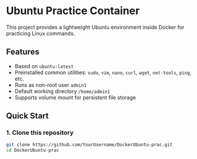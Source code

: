 # Ubuntu Practice Container

This project provides a lightweight Ubuntu environment inside Docker for practicing Linux commands.

## Features
- Based on `ubuntu:latest`
- Preinstalled common utilities: `sudo`, `vim`, `nano`, `curl`, `wget`, `net-tools`, `ping`, etc.
- Runs as non-root user `admin1`
- Default working directory `/home/admin1`
- Supports volume mount for persistent file storage

## Quick Start

### 1. Clone this repository
```bash
git clone https://github.com/YourUsername/DockerUbuntu-prac.git
cd DockerUbuntu-prac
